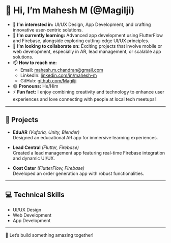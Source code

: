 # 👋 Hi, I’m Mahesh M (@Magilji)

- 👀 **I’m interested in:** UI/UX Design, App Development, and crafting innovative user-centric solutions.
- 🌱 **I’m currently learning:** Advanced app development using FlutterFlow and Firebase, alongside exploring cutting-edge UI/UX principles.
- 💞️ **I’m looking to collaborate on:** Exciting projects that involve mobile or web development, especially in AR, lead management, or scalable app solutions.
- 📫 **How to reach me:** 
  - Email: [mahesh.m.chandran@gmail.com](mailto:mahesh.m.chandran@gmail.com)  
  - LinkedIn: [linkedin.com/in/mahesh-m](https://linkedin.com/in/mahesh-m)
  - GitHub: [github.com/Magilji](https://github.com/Magilji)
- 😄 **Pronouns:** He/Him
- ⚡ **Fun fact:** I enjoy combining creativity and technology to enhance user experiences and love connecting with people at local tech meetups!

---

## 📂 **Projects**  
- **EduAR** *(Vuforia, Unity, Blender)*  
  Designed an educational AR app for immersive learning experiences.  

- **Lead Central** *(Flutter, Firebase)*  
  Created a lead management app featuring real-time Firebase integration and dynamic UI/UX.  

- **Cost Cater** *(FlutterFlow, Firebase)*  
  Developed an order generation app with robust functionalities.

---

## 💻 **Technical Skills**  
- UI/UX Design  
- Web Development  
- App Development    

---

🌟 Let’s build something amazing together!

